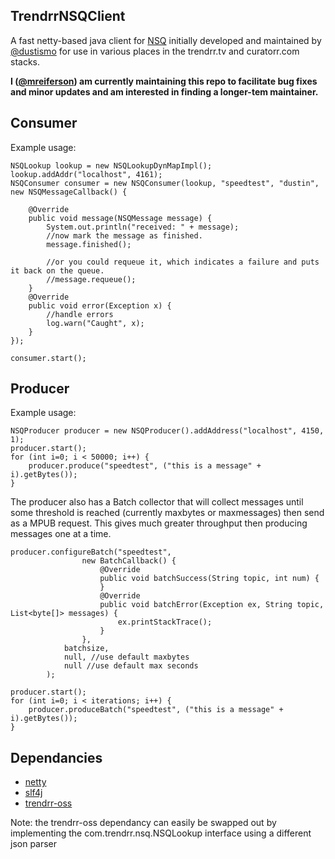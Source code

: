 ## TrendrrNSQClient

A fast netty-based java client for [NSQ][nsq] initially developed and maintained by [@dustismo](https://github.com/dustismo)
for use in various places in the trendrr.tv and curatorr.com stacks.

**I ([@mreiferson](https://github.com/mreiferson)) am currently maintaining this repo to facilitate
bug fixes and minor updates and am interested in finding a longer-tem maintainer.**

## Consumer

Example usage:

```
NSQLookup lookup = new NSQLookupDynMapImpl();
lookup.addAddr("localhost", 4161);
NSQConsumer consumer = new NSQConsumer(lookup, "speedtest", "dustin", new NSQMessageCallback() {
            
    @Override
    public void message(NSQMessage message) {
        System.out.println("received: " + message);            
        //now mark the message as finished.
        message.finished();
        
        //or you could requeue it, which indicates a failure and puts it back on the queue.
        //message.requeue();
    }           
    @Override
    public void error(Exception x) {
        //handle errors
        log.warn("Caught", x);
    }
});
        
consumer.start();
```


## Producer

Example usage: 

```
NSQProducer producer = new NSQProducer().addAddress("localhost", 4150, 1);            
producer.start();
for (int i=0; i < 50000; i++) {
    producer.produce("speedtest", ("this is a message" + i).getBytes());
}
```

The producer also has a Batch collector that will collect messages until some threshold is reached (currently maxbytes or maxmessages) then send as a MPUB request.  This gives much greater throughput then producing messages one at a time.

```
producer.configureBatch("speedtest", 
                new BatchCallback() {
                    @Override
                    public void batchSuccess(String topic, int num) {
                    }
                    @Override
                    public void batchError(Exception ex, String topic, List<byte[]> messages) {
                        ex.printStackTrace();   
                    }
                }, 
            batchsize, 
            null, //use default maxbytes 
            null //use default max seconds
        );

producer.start();
for (int i=0; i < iterations; i++) {
    producer.produceBatch("speedtest", ("this is a message" + i).getBytes());
}
```


## Dependancies

* [netty][netty]
* [slf4j][slf4j]
* [trendrr-oss][trendrr-oss]

Note: the trendrr-oss dependancy can easily be swapped out by implementing the com.trendrr.nsq.NSQLookup interface using a different json parser


[nsq]: https://github.com/bitly/nsq
[netty]: http://netty.io/
[slf4j]: http://www.slf4j.org/
[trendrr-oss]: https://github.com/trendrr/java-oss-lib

